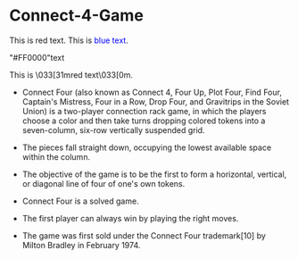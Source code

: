 # Connect-4-Game

This is <span style="#FF0000">red text</span>.
This is <span style="color:blue;">blue text</span>.


"#FF0000"text

This is \033[31mred text\033[0m.


- Connect Four (also known as Connect 4, Four Up, Plot Four, Find Four, Captain's Mistress, Four in a Row, Drop Four, and Gravitrips in the Soviet Union) is a two-player connection rack game, in which the players choose a color and then take turns dropping colored tokens into a seven-column, six-row vertically suspended grid. 

- The pieces fall straight down, occupying the lowest available space within the column. 

- The objective of the game is to be the first to form a horizontal, vertical, or diagonal line of four of one's own tokens. 

- Connect Four is a solved game. 

- The first player can always win by playing the right moves.

- The game was first sold under the Connect Four trademark[10] by Milton Bradley in February 1974.
